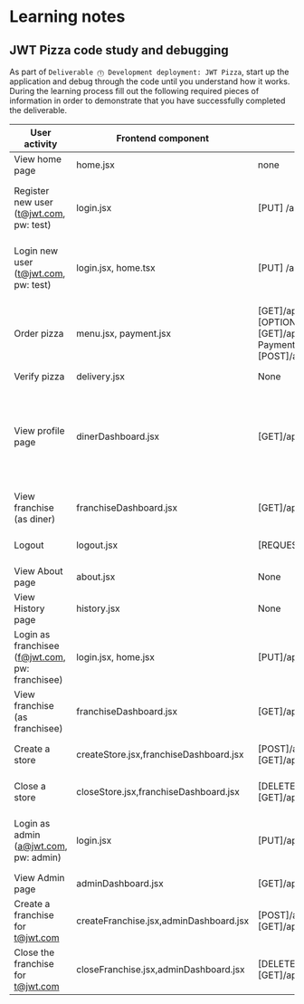# Learning notes

## JWT Pizza code study and debugging

As part of `Deliverable ⓵ Development deployment: JWT Pizza`, start up the application and debug through the code until you understand how it works. During the learning process fill out the following required pieces of information in order to demonstrate that you have successfully completed the deliverable.

| User activity                                       | Frontend component | Backend endpoints | Database SQL |
| --------------------------------------------------- | ------------------ | ----------------- | ------------ |
| View home page                                      |   home.jsx         |         none      |    none      |
| Register new user<br/>(t@jwt.com, pw: test)         |login.jsx           |[PUT] /api/auth    |INSERT INTO user (name, email, password) VALUES (?, ?, ?), INSERT INTO userRole (userId, role, objectId) VALUES (?, ?, ?)             |
| Login new user<br/>(t@jwt.com, pw: test)            |login.jsx, home.tsx |[PUT] /api/auth    |SELECT * FROM user WHERE email=?, SELECT * FROM userRole WHERE userId=?,INSERT INTO auth (token, userId) VALUES (?, ?)|
| Order pizza                                         |menu.jsx, payment.jsx|[GET]/api/order/menu, [OPTIONS]/api/franchise,[GET]/api/franchise Payment([Options]/api/order, [POST]/api/order) |SELECT userId FROM auth WHERE token=?,SELECT * FROM menu, SELECT userId FROM auth WHERE token=?, Payment(SELECT userId FROM auth WHERE token=?)|
| Verify pizza                                        |delivery.jsx        |None               |None          |
| View profile page                                   |dinerDashboard.jsx  |[GET]/api/order  |SELECT userId FROM auth WHERE token=?,SELECT id, franchiseId, storeId, date FROM dinerOrder WHERE dinerId=? LIMIT ${offset},${config.db.listPerPage},SELECT id, menuId, description, price FROM orderItem WHERE orderId=?              |
| View franchise<br/>(as diner)                       |franchiseDashboard.jsx|[GET]/api/franchise/4|SELECT userId FROM auth WHERE token=?              |
| Logout                                              |logout.jsx          |[REQUEST]/api/auth[DELETE]/api/auth|SELECT userId FROM auth WHERE token=?,DELETE FROM auth WHERE token=?              |
| View About page                                     |about.jsx           |None               |None          |
| View History page                                   |history.jsx         |None               |None          |
| Login as franchisee<br/>(f@jwt.com, pw: franchisee) |login.jsx, home.jsx |[PUT]/api/auth   |SELECT * FROM user WHERE email=?, SELECT * FROM userRole WHERE userId=?,INSERT INTO auth (token, userId) VALUES (?, ?)              |
| View franchise<br/>(as franchisee)                  |franchiseDashboard.jsx|[GET]/api/franchise/3|SELECT userId FROM auth WHERE token=?|
| Create a store                                      |createStore.jsx,franchiseDashboard.jsx|[POST]/api/franchise/1/store,[GET]/api/franchise/3|SELECT userId FROM auth WHERE token=?,SELECT userId FROM auth WHERE token=?|
| Close a store                                       |closeStore.jsx,franchiseDashboard.jsx|[DELETE]/api/franchise/1/store/2,[GET]/api/franchise/3|SELECT userId FROM auth WHERE token=?,SELECT userId FROM auth WHERE token=?|
| Login as admin<br/>(a@jwt.com, pw: admin)           |login.jsx           |[PUT]/api/auth   |SELECT * FROM user WHERE email=?, SELECT * FROM userRole WHERE userId=?,INSERT INTO auth (token, userId) VALUES (?, ?)|
| View Admin page                                     |adminDashboard.jsx  |[GET]/api/franchise|SELECT userId FROM auth WHERE token=?|
| Create a franchise for t@jwt.com                    |createFranchise.jsx,adminDashboard.jsx|[POST]/api/franchise,[GET]/api/franchise|SELECT userId FROM auth WHERE token=?,SELECT userId FROM auth WHERE token=?|
| Close the franchise for t@jwt.com                   |closeFranchise.jsx,adminDashboard.jsx|[DELETE]/api/franchise/2,[GET]/api/franchise|SELECT userId FROM auth WHERE token=?,SELECT userId FROM auth WHERE token=?|
